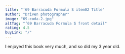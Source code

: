 ```yaml
---
title: "’69 Barracuda Formula S item02 Title"
author: "Driven photographer"
image: "69-cuda-2.jpg"
altTag: "’69 Barracuda Formula S front detail"
rating: 4.5
buyLink: "/"
---
```


I enjoyed this book very much, and so did my 3 year old.